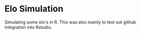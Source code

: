 # Elo Simulation
Simulating some elo's in R. This was also mainly to test out github
integration into Rstudio. 
